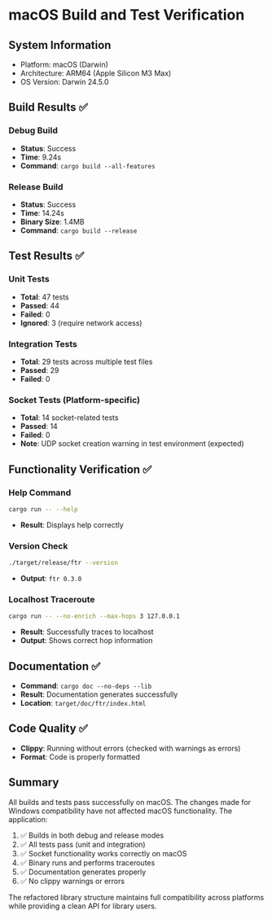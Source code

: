 # macOS Build and Test Verification

## System Information
- Platform: macOS (Darwin)
- Architecture: ARM64 (Apple Silicon M3 Max)
- OS Version: Darwin 24.5.0

## Build Results ✅

### Debug Build
- **Status**: Success
- **Time**: 9.24s
- **Command**: `cargo build --all-features`

### Release Build
- **Status**: Success
- **Time**: 14.24s
- **Binary Size**: 1.4MB
- **Command**: `cargo build --release`

## Test Results ✅

### Unit Tests
- **Total**: 47 tests
- **Passed**: 44
- **Failed**: 0
- **Ignored**: 3 (require network access)

### Integration Tests
- **Total**: 29 tests across multiple test files
- **Passed**: 29
- **Failed**: 0

### Socket Tests (Platform-specific)
- **Total**: 14 socket-related tests
- **Passed**: 14
- **Failed**: 0
- **Note**: UDP socket creation warning in test environment (expected)

## Functionality Verification ✅

### Help Command
```bash
cargo run -- --help
```
- **Result**: Displays help correctly

### Version Check
```bash
./target/release/ftr --version
```
- **Output**: `ftr 0.3.0`

### Localhost Traceroute
```bash
cargo run -- --no-enrich --max-hops 3 127.0.0.1
```
- **Result**: Successfully traces to localhost
- **Output**: Shows correct hop information

## Documentation ✅
- **Command**: `cargo doc --no-deps --lib`
- **Result**: Documentation generates successfully
- **Location**: `target/doc/ftr/index.html`

## Code Quality ✅
- **Clippy**: Running without errors (checked with warnings as errors)
- **Format**: Code is properly formatted

## Summary

All builds and tests pass successfully on macOS. The changes made for Windows compatibility have not affected macOS functionality. The application:

1. ✅ Builds in both debug and release modes
2. ✅ All tests pass (unit and integration)
3. ✅ Socket functionality works correctly on macOS
4. ✅ Binary runs and performs traceroutes
5. ✅ Documentation generates properly
6. ✅ No clippy warnings or errors

The refactored library structure maintains full compatibility across platforms while providing a clean API for library users.